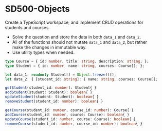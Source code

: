 # SD500-Objects
Create a TypeScript workspace, and implement CRUD operations for students and courses. 
* Solve the question and store the data in both `data_1` and `data_2`.
* All of the functions should not mutate `data_1` and `data_2`, but rather make the changes in immutable way.
* Use utility types when needed.

```typescript
type Course = { id: number, title: string, description: string; };
type Student = { id: number, name: string, courses: Course[]; };

let data_1: readonly Student[] = Object.freeze([]);
let data_2: { [student_id: string]: { name: string, courses: Course[]; }; } = Object.freeze({});

getStudent(student_id: number): Student{ }
addStudent(student: Student): boolean{ }
updateStudent(student: Student): boolean{ }
removeStudent(student_id: number): boolean{ }

getCourse(student_id: number, course_id: number): Course{ }
addCourse(student_id: number, course: Course): boolean{ }
updateCourse(student_id: number, course: Course): boolean{ }
removeCourse(student_id: number, course_id: number): boolean{ }
```
